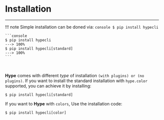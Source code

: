 
# Installation
---

!!! note
    Simple installation can be doned via:
    ```console
    $ pip install hypecli
    ```


<div class="termy">

    ```console
    $ pip install hypecli
    ---> 100%
    $ pip install hypecli[standard]
    ---> 100%
    ```

</div>
<br>

**Hype** comes with different *type* of installation `(with plugins) or (no plugins)`.
If you want to install the standard installation with `hype.color` supported, you can achieve it
by installing:


```console
$ pip install hypecli[standard]
```


If you want to **Hype** with `colors`, Use the installation code:

```console
$ pip install hypecli[color]
```
 